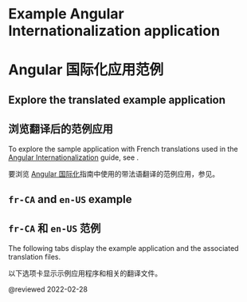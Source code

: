 # Example Angular Internationalization application

# Angular 国际化应用范例

## Explore the translated example application

## 浏览翻译后的范例应用

<div class="alert is-helpful">

To explore the sample application with French translations used in the [Angular Internationalization][AioGuideI18nOverview] guide, see <live-example name="i18n" title="live example"></live-example>.

要浏览 [Angular 国际化][AioGuideI18nOverview]指南中使用的带法语翻译的范例应用，参见<live-example name="i18n" title="live example"></live-example>。

</div>

## `fr-CA` and `en-US` example

## `fr-CA` 和 `en-US` 范例

The following tabs display the example application and the associated translation files.

以下选项卡显示示例应用程序和相关的翻译文件。

<code-tabs>
    <code-pane header="src/app/app.component.html" path="i18n/src/app/app.component.html"></code-pane>
    <code-pane header="src/app/app.component.ts" path="i18n/src/app/app.component.ts"></code-pane>
    <code-pane header="src/app/app.module.ts" path="i18n/src/app/app.module.ts"></code-pane>
    <code-pane header="src/main.ts" path="i18n/doc-files/main.1.ts"></code-pane>
    <code-pane header="src/locale/messages.fr.xlf" path="i18n/doc-files/messages.fr.xlf.html"></code-pane>
</code-tabs>

<!-- links -->

[AioGuideI18nOverview]: guide/i18n-overview "Angular Internationalization | Angular"

<!-- external links -->

<!-- end links -->

@reviewed 2022-02-28
